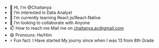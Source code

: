 - 👋 Hi, I’m @Chaitanya
- 👀 I’m interested in Data Analyst
- 🌱 I’m currently learning React.js/React-Native
- 💞️ I’m looking to collaborate with Anyone 
- 📫 How to reach me Mail me on chaitanya.ac@gmail.com
- 😄 Pronouns: He/Him
- ⚡ Fun fact: I Have started My journy since when I was 13 from 8th Grade

<!---
AChaitanya3143/AChaitanya3143 is a ✨ special ✨ repository because its `README.md` (this file) appears on your GitHub profile.
You can click the Preview link to take a look at your changes.
--->
